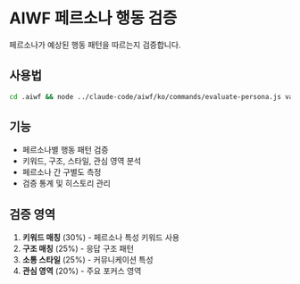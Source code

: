 # AIWF 페르소나 행동 검증

페르소나가 예상된 행동 패턴을 따르는지 검증합니다.

## 사용법

```bash
cd .aiwf && node ../claude-code/aiwf/ko/commands/evaluate-persona.js validate-behavior
```

## 기능

- 페르소나별 행동 패턴 검증
- 키워드, 구조, 스타일, 관심 영역 분석
- 페르소나 간 구별도 측정
- 검증 통계 및 히스토리 관리

## 검증 영역

1. **키워드 매칭** (30%) - 페르소나 특성 키워드 사용
2. **구조 매칭** (25%) - 응답 구조 패턴
3. **소통 스타일** (25%) - 커뮤니케이션 특성
4. **관심 영역** (20%) - 주요 포커스 영역